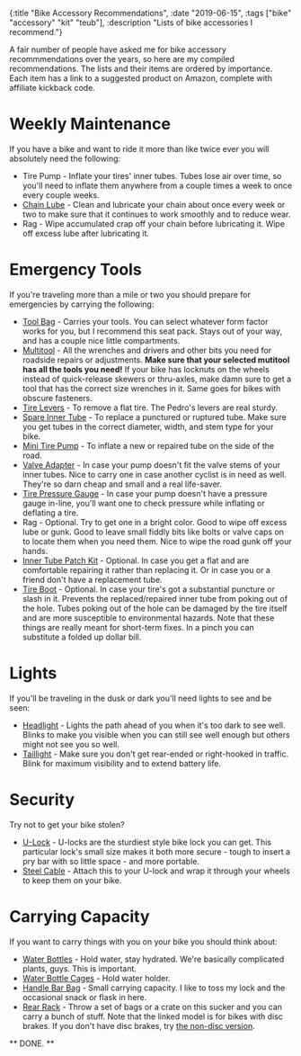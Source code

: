 {:title "Bike Accessory Recommendations", :date "2019-06-15", :tags ["bike" "accessory" "kit" "teub"], :description "Lists of bike accessories I recommend."}

A fair number of people have asked me for bike accessory recommmendations over the years, so here are my compiled recommendations. The lists and their items are ordered by importance. Each item has a link to a suggested product on Amazon, complete with affiliate kickback code.

# Weekly Maintenance
If you have a bike and want to ride it more than like twice ever you will absolutely need the following:

* Tire Pump - Inflate your tires' inner tubes. Tubes lose air over time, so you'll need to inflate them anywhere from a couple times a week to once every couple weeks. 
* [Chain Lube](http://www.whitelightningco.com/products/lubricants/epic-ride) - Clean and lubricate your chain about once every week or two to make sure that it continues to work smoothly and to reduce wear.
* Rag - Wipe accumulated crap off your chain before lubricating it. Wipe off excess lube after lubricating it.

# Emergency Tools
If you're traveling more than a mile or two you should prepare for emergencies by carrying the following:

* [Tool Bag](https://www.topeak.com/global/de/products/saddle-bags/130-aero-wedge-pack) - Carries your tools. You can select whatever form factor works for you, but I recommend this seat pack. Stays out of your way, and has a couple nice little compartments.
* [Multitool](https://www.crankbrothers.com/products/m19) - All the wrenches and drivers and other bits you need for roadside repairs or adjustments. **Make sure that your selected mutitool has all the tools you need!** If your bike has locknuts on the wheels instead of quick-release skewers or thru-axles, make damn sure to get a tool that has the correct size wrenches in it. Same goes for bikes with obscure fasteners.
* [Tire Levers](https://pedros.com/products/tools/wheel-and-tire/tire-levers/) - To remove a flat tire. The Pedro's levers are real sturdy.
* [Spare Inner Tube](https://www.competitivecyclist.com/q-tubes-road-bike-tube-2012) - To replace a punctured or ruptured tube. Make sure you get tubes in the correct diameter, width, and stem type for your bike.
* [Mini Tire Pump](https://www.competitivecyclist.com/lezyne-pressure-drive-high-pressure-hand-pump) - To inflate a new or repaired tube on the side of the road.
* [Valve Adapter](https://shop.slime.com/products/presta-valve-adapters?variant=45263127176) - In case your pump doesn't fit the valve stems of your inner tubes. Nice to carry one in case another cyclist is in need as well. They're so darn cheap and small and a real life-saver.
* [Tire Pressure Gauge](https://www.planetbike.com/store/pencil-bike-tire-gauge.html) - In case your pump doesn't have a pressure gauge in-line, you'll want one to check pressure while inflating or deflating a tire.
* Rag - Optional. Try to get one in a bright color. Good to wipe off excess lube or gunk. Good to leave small fiddly bits like bolts or valve caps on to locate them when you need them. Nice to wipe the road gunk off your hands. 
* [Inner Tube Patch Kit](https://www.parktool.com/product/vulcanizing-patch-kit-vp-1) - Optional. In case you get a flat and are comfortable repairing it rather than replacing it. Or in case you or a friend don't have a replacement tube.
* [Tire Boot](https://www.parktool.com/product/emergency-tire-boot-TB-2) - Optional. In case your tire's got a substantial puncture or slash in it. Prevents the replaced/repaired inner tube from poking out of the hole. Tubes poking out of the hole can be damaged by the tire itself and are more susceptible to environmental hazards. Note that these things are really meant for short-term fixes. In a pinch you can substitute a folded up dollar bill.

# Lights
If you'll be traveling in the dusk or dark you'll need lights to see and be seen:

* [Headlight](https://ride.lezyne.com/collections/led-lights/products/1-led-9f-v504) - Lights the path ahead of you when it's too dark to see well. Blinks to make you visible when you can still see well enough but others might not see you so well.
* [Taillight](https://www.cateye.com/intl/products/safety_lights/TL-LD155-R/) - Make sure you don't get rear-ended or right-hooked in traffic. Blink for maximum visibility and to extend battery life.

# Security
Try not to get your bike stolen?

* [U-Lock](https://www.kryptonitelock.com/en/products/product-information/current-key/002062.html) - U-locks are the sturdiest style bike lock you can get. This particular lock's small size makes it both more secure - tough to insert a pry bar with so little space - and more portable.
* [Steel Cable](https://www.kryptonitelock.com/content/kryt-us-2/en/products/product-information/current-key/210818.html) - Attach this to your U-lock and wrap it through your wheels to keep them on your bike.

# Carrying Capacity
If you want to carry things with you on your bike you should think about:

* [Water Bottles](https://www.camelbak.com/en/bottles/sport-bike/R02045--Podium_24_2019?color=44ce499fdbd84d188db476add38f0667) - Hold water, stay hydrated. We're basically complicated plants, guys. This is important.
* [Water Bottle Cages](https://www.blackburndesign.com/p/comp-aluminum-bike-water-bottle-cage) - Hold water holder.
* [Handle Bar Bag](https://banjobrothers.com/collections/handlebar-bags/products/handlebar-bag-medium) - Small carrying capacity. I like to toss my lock and the occasional snack or flask in here.
* [Rear Rack](https://www.iberausa.com/product/iberausa-pakrak-bicycle-touring-disk-brake-carrier-plus-rack) - Throw a set of bags or a crate on this sucker and you can carry a bunch of stuff. Note that the linked model is for bikes with disc brakes. If you don't have disc brakes, try [the non-disc version](https://www.iberausa.com/product/iberausa-pakrak-bicycle-touring-carrier-plus).

** DONE. **